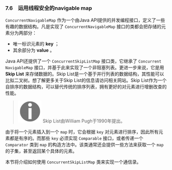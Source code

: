 ### 7.6　运用线程安全的navigable map

`ConcurrentNavigableMap` 作为一个由Java API提供的并发编程接口，定义了一些有趣的数据结构。凡是实现了 `ConcurrentNavigableMap` 接口的类都会把存储的元素分为两部分：

+ 唯一标识元素的 **key** ；
+ 其余部分为 **value** 。

Java API还提供了一个 `ConcurrentSkipListMap` 接口类，它继承了 `Concurrent NavigableMap` 接口，并基于此来实现了一个非阻塞列表。更进一步来说，它是用 **Skip List** 来存储数据的。Skip List是一个基于并行列表的数据结构，其性能可以比拟二叉树。想了解更多关于Skip List的信息请访问相关网站。Skip List作为一个自排序的数据结构，可以替代传统的排序列表，拥有更好的对元素进行增删改查的性能。

> <img class="my_markdown" src="../images/55.png" style="width:73px;  height: 69px; " width="8%"/>
> Skip List由William Pugh于1990年提出。

由于将一个元素插入到一个 `map` 时，它会根据 `key` 对元素进行排序，因此所有元素都是有序的。而那些 `key` 必须实现 `Comparable` 接口，或者传递一个 `Comparator` 类到 `map` 的构造方法中。该类通常还会提供一些方法来获取一个 `map` 的子集，甚至返回某个具体的元素。

本节将介绍如何使用 `ConcurrentSkipListMap` 类来实现一个通信录。

